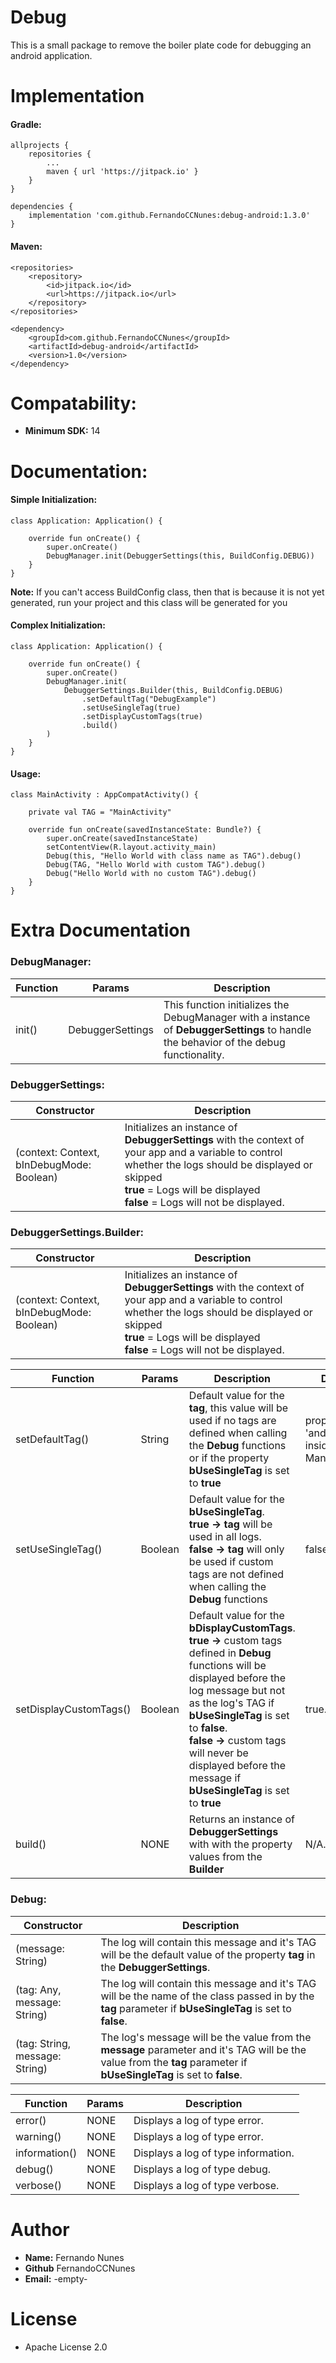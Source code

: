# Debug
This is a small package to remove the boiler plate code for debugging an android application. 

# Implementation
#### Gradle: 

    allprojects {
        repositories {
            ...
            maven { url 'https://jitpack.io' }
        }
    }
    
    dependencies {
        implementation 'com.github.FernandoCCNunes:debug-android:1.3.0'
	}

#### Maven: 
    
    <repositories>
        <repository>
            <id>jitpack.io</id>
            <url>https://jitpack.io</url>
        </repository>
    </repositories>
    
    <dependency>
        <groupId>com.github.FernandoCCNunes</groupId>
        <artifactId>debug-android</artifactId>
        <version>1.0</version>
    </dependency>
    
# Compatability: 

- **Minimum SDK:** 14

# Documentation: 

#### Simple Initialization:

    class Application: Application() {
    
        override fun onCreate() {
            super.onCreate()
            DebugManager.init(DebuggerSettings(this, BuildConfig.DEBUG))
        }
    }
    
**Note:** If you can't access BuildConfig class, then that is because it is not yet generated, run your project and this class will be generated for you

#### Complex Initialization:

    class Application: Application() {
    
        override fun onCreate() {
            super.onCreate()
            DebugManager.init(
                DebuggerSettings.Builder(this, BuildConfig.DEBUG)
                    .setDefaultTag("DebugExample")
                    .setUseSingleTag(true)
                    .setDisplayCustomTags(true)
                    .build()
            )
        }
    }
    
#### Usage:
    
    class MainActivity : AppCompatActivity() {
        
        private val TAG = "MainActivity"
        
        override fun onCreate(savedInstanceState: Bundle?) {
            super.onCreate(savedInstanceState)
            setContentView(R.layout.activity_main)
            Debug(this, "Hello World with class name as TAG").debug()
            Debug(TAG, "Hello World with custom TAG").debug()
            Debug("Hello World with no custom TAG").debug()
        }
    }
    
# Extra Documentation

### DebugManager:

| Function | Params | Description |
| -------- | ------ | ----------- |
| init() | DebuggerSettings | This function initializes the DebugManager with a instance of **DebuggerSettings** to handle the behavior of the debug functionality.

### DebuggerSettings:

| Constructor | Description |
| ----------- | ----------- |
| (context: Context, bInDebugMode: Boolean) | Initializes an instance of **DebuggerSettings** with the context of your app and a variable to control whether the logs should be displayed or skipped <br/> **true** = Logs will be displayed <br/> **false** = Logs will not be displayed.

### DebuggerSettings.Builder:

| Constructor | Description |
| ----------- | ----------- |
| (context: Context, bInDebugMode: Boolean) | Initializes an instance of **DebuggerSettings** with the context of your app and a variable to control whether the logs should be displayed or skipped <br/> **true** = Logs will be displayed <br/> **false** = Logs will not be displayed.

| Function | Params | Description | Default |
| -------- | ------ | ----------- | ------- |
| setDefaultTag() | String | Default value for the **tag**, this value will be used if no tags are defined when calling the **Debug** functions or if the property **bUseSingleTag** is set to **true** | property 'android:label' inside the Manifest file.
| setUseSingleTag() | Boolean | Default value for the **bUseSingleTag**. <br/> **true -> tag** will be used in all logs. <br/> **false -> tag** will only be used if custom tags are not defined when calling the **Debug** functions | false.
| setDisplayCustomTags() | Boolean | Default value for the **bDisplayCustomTags**. <br/> **true ->** custom tags defined in **Debug** functions will be displayed before the log message but not as the log's TAG if **bUseSingleTag** is set to **false**. <br/> **false ->** custom tags will never be displayed before the message if **bUseSingleTag** is set to **true** | true.
| build() | NONE | Returns an instance of **DebuggerSettings** with with the property values from the **Builder** | N/A.

### Debug:

| Constructor | Description |
| ----------- | ----------- |
| (message: String) | The log will contain this message and it's TAG will be the default value of the property **tag** in the **DebuggerSettings**.
| (tag: Any, message: String) | The log will contain this message and it's TAG will be the name of the class passed in by the **tag** parameter if **bUseSingleTag** is set to **false**.
| (tag: String, message: String) | The log's message will be the value from the **message** parameter and it's TAG will be the value from the **tag** parameter if **bUseSingleTag** is set to **false**.

| Function | Params | Description |
| -------- | ------ | ----------- |
| error() | NONE | Displays a log of type error.
| warning() | NONE | Displays a log of type error.
| information() | NONE | Displays a log of type information.
| debug() | NONE | Displays a log of type debug.
| verbose() | NONE | Displays a log of type verbose.

# Author 
- **Name:** Fernando Nunes
- **Github** FernandoCCNunes
- **Email:** -empty-

# License
- Apache License 2.0


